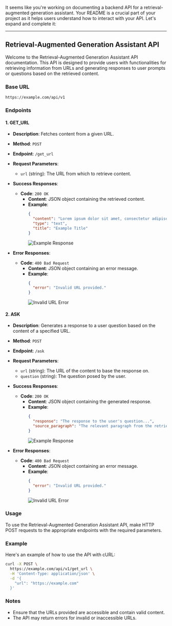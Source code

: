 It seems like you're working on documenting a backend API for a retrieval-augmented generation assistant. Your README is a crucial part of your project as it helps users understand how to interact with your API. Let's expand and complete it:

---

## Retrieval-Augmented Generation Assistant API

Welcome to the Retrieval-Augmented Generation Assistant API documentation. This API is designed to provide users with functionalities for retrieving information from URLs and generating responses to user prompts or questions based on the retrieved content.

### Base URL

```
https://example.com/api/v1
```

### Endpoints

#### 1. GET_URL

- **Description**: Fetches content from a given URL.
  
- **Method**: `POST`
  
- **Endpoint**: `/get_url`

- **Request Parameters**:
  - `url` (string): The URL from which to retrieve content.

- **Success Responses**:
  - **Code**: `200 OK`
    - **Content**: JSON object containing the retrieved content.
    - **Example**:
      ```json
      {
        "content": "Lorem ipsum dolor sit amet, consectetur adipiscing elit...",
        "type": "text",
        "title": "Example Title"
      }
      ```
      ![Example Response](https://github.com/adriablancafort/retrieval-augmented-generation-assistent-hackupc24/assets/132887066/6b6e09e8-3a16-468d-902b-7acc14e6a645)

- **Error Responses**:
  - **Code**: `400 Bad Request`
    - **Content**: JSON object containing an error message.
    - **Example**:
      ```json
      {
        "error": "Invalid URL provided."
      }
      ```
      ![Invalid URL Error](https://github.com/adriablancafort/retrieval-augmented-generation-assistent-hackupc24/assets/132887066/c54a0221-68ce-4f54-88e8-5ca55e479ee2)

#### 2. ASK

- **Description**: Generates a response to a user question based on the content of a specified URL.
  
- **Method**: `POST`
  
- **Endpoint**: `/ask`

- **Request Parameters**:
  - `url` (string): The URL of the content to base the response on.
  - `question` (string): The question posed by the user.

- **Success Responses**:
  - **Code**: `200 OK`
    - **Content**: JSON object containing the generated response.
    - **Example**:
      ```json
      {
        "response": "The response to the user's question...",
        "source_paragraph": "The relevant paragraph from the retrieved content..."
      }
      ```
      ![Example Response](https://github.com/adriablancafort/retrieval-augmented-generation-assistent-hackupc24/assets/132887066/84af8273-60ec-42d6-9293-eaab3e0a8bc8)

- **Error Responses**:
  - **Code**: `400 Bad Request`
    - **Content**: JSON object containing an error message.
    - **Example**:
      ```json
      {
        "error": "Invalid URL provided."
      }
      ```
      ![Invalid URL Error](https://github.com/adriablancafort/retrieval-augmented-generation-assistent-hackupc24/assets/132887066/c54a0221-68ce-4f54-88e8-5ca55e479ee2)

### Usage

To use the Retrieval-Augmented Generation Assistant API, make HTTP POST requests to the appropriate endpoints with the required parameters.

### Example

Here's an example of how to use the API with cURL:

```bash
curl -X POST \
  https://example.com/api/v1/get_url \
  -H 'Content-Type: application/json' \
  -d '{
    "url": "https://example.com"
  }'
```

### Notes

- Ensure that the URLs provided are accessible and contain valid content.
- The API may return errors for invalid or inaccessible URLs.
